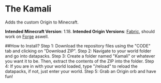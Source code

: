 # The Kamali
Adds the custom Origin to Minecraft.

**Intended Minecraft Version**: 1.18.
**Intended Origin Versions**: [Fabric](https://www.curseforge.com/minecraft/mc-mods/origins), should work on [Forge](https://www.curseforge.com/minecraft/mc-mods/origins-forge) aswell.

##How to Install?
Step 1: Download the repository files using the "CODE" tab and clicking on "Download ZIP".
Step 2: Navigate to your world folder and go into datapacks.
Step 3: Create a folder named "Kamali" or whatever you want it to be. Then, extract the contents of the ZIP into the folder.
Step 4: If you are in with your world loaded, type "/reload" to reload the datapacks, if not, just enter your world.
Step 5: Grab an Origin orb and have fun!
